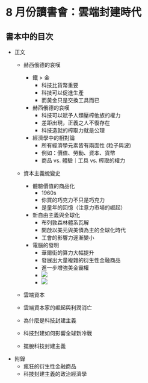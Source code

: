 # 8 月份讀書會：雲端封建時代

## 書本中的目次
- 正文
    - 赫西俄德的哀嘆
        - 鐵 > 金
            - 科技比貨幣重要
            - 科技可以促進生產
            - 而黃金只是交換工具而已
        - 赫西俄德的哀嘆
            - 科技可以賦予人類壓榨他族的權力
            - 差距出現，正義之人不復存在
            - 科技造就的榨取力就是公理
        - 經濟學中的相對論
            - 所有經濟學元素皆有兩面性 (粒子與波)
            - 例如：價值、勞動、資本、貨幣
            - 商品 vs. 體驗｜工具 vs. 榨取的權力
    - 資本主義蛻變史
        - 體驗價值的商品化
            - 1960s
            - 你買的巧克力不只是巧克力
            - 是童年的回憶（注意力市場的崛起）
        - 新自由主義與全球化
            - 布列敦森林體系瓦解
            - 開啟以美元與美債為主的全球化時代
            - 工會的影響力逐漸變小
        - 電腦的發明
            - 華爾街的算力大幅提升
            - 發展出大量複雜的衍生性金融商品
            - 進一步增強美金霸權
            - ![](https://s3-ap-northeast-1.amazonaws.com/g0v-hackmd-images/uploads/upload_31226f66177d869843700152b28bfa62.png)
            - ![](https://s3-ap-northeast-1.amazonaws.com/g0v-hackmd-images/uploads/upload_d516b0347910229f3c4b5237cc3b0967.png)

    - 雲端資本
    - 雲端資本家的崛起與利潤消亡
    - 為什麼是科技封建主義
    - 科技封建如何影響全球新冷戰
    - 擺脫科技封建主義
- 附錄
    - 瘋狂的衍生性金融商品
    - 科技封建主義的政治經濟學